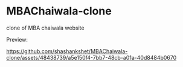# MBAChaiwala-clone

clone of MBA chaiwala website

Preview:


https://github.com/shashankshet/MBAChaiwala-clone/assets/48438739/a5e150f4-7bb7-48cb-a01a-40d8484b0670

